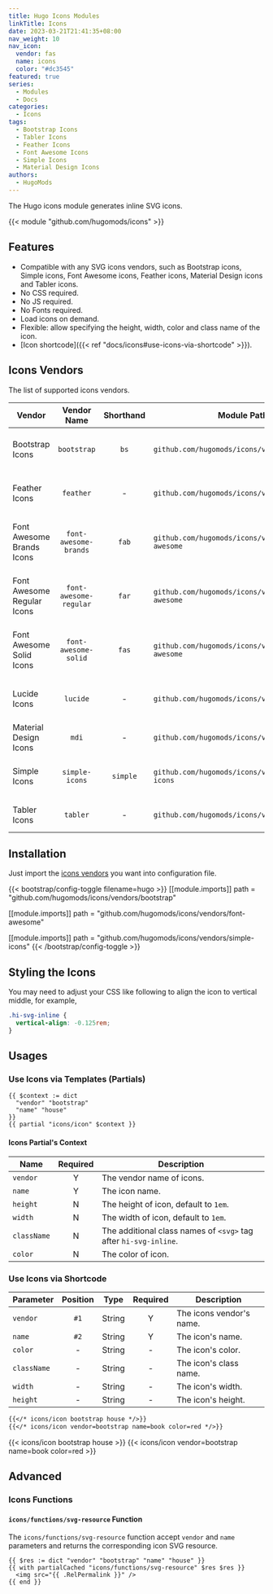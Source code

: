 ```yaml
---
title: Hugo Icons Modules
linkTitle: Icons
date: 2023-03-21T21:41:35+08:00
nav_weight: 10
nav_icon:
  vendor: fas
  name: icons
  color: "#dc3545"
featured: true
series:
  - Modules
  - Docs
categories:
  - Icons
tags:
  - Bootstrap Icons
  - Tabler Icons
  - Feather Icons
  - Font Awesome Icons
  - Simple Icons
  - Material Design Icons
authors:
  - HugoMods
---
```


The Hugo icons module generates inline SVG icons.

<!--more-->

{{< module "github.com/hugomods/icons" >}}

## Features

- Compatible with any SVG icons vendors, such as Bootstrap icons, Simple icons, Font Awesome icons, Feather icons, Material Design icons and Tabler icons.
- No CSS required.
- No JS required.
- No Fonts required.
- Load icons on demand.
- Flexible: allow specifying the height, width, color and class name of the icon.
- [Icon shortcode]({{< ref "docs/icons#use-icons-via-shortcode" >}}).

## Icons Vendors

The list of supported icons vendors.

| Vendor | Vendor Name | Shorthand | Module Path | Version |
| ------ | :--: | :-------: | ----------- | ------- |
| Bootstrap Icons | `bootstrap` | `bs` | `github.com/hugomods/icons/vendors/bootstrap` | {{< icon-version bootstrap >}} |
| Feather Icons | `feather` | - | `github.com/hugomods/icons/vendors/feather` | {{< icon-version feather >}} |
| Font Awesome Brands Icons | `font-awesome-brands` | `fab` | `github.com/hugomods/icons/vendors/font-awesome` | {{< icon-version font-awesome >}} |
| Font Awesome Regular Icons | `font-awesome-regular` | `far` | `github.com/hugomods/icons/vendors/font-awesome` | {{< icon-version font-awesome >}} |
| Font Awesome Solid Icons | `font-awesome-solid` | `fas` | `github.com/hugomods/icons/vendors/font-awesome` | {{< icon-version font-awesome >}} |
| Lucide Icons | `lucide` | - | `github.com/hugomods/icons/vendors/lucide` | {{< icon-version lucide >}} |
| Material Design Icons | `mdi` | - | `github.com/hugomods/icons/vendors/mdi` | {{< icon-version mdi >}} |
| Simple Icons | `simple-icons` | `simple` | `github.com/hugomods/icons/vendors/simple-icons` | {{< icon-version simple-icons >}} |
| Tabler Icons | `tabler` | - | `github.com/hugomods/icons/vendors/tabler` | {{< icon-version tabler >}} |

<!--more-->

## Installation

Just import the [icons vendors](#icons-vendors) you want into configuration file.

{{< bootstrap/config-toggle filename=hugo >}}
[[module.imports]]
path = "github.com/hugomods/icons/vendors/bootstrap"

[[module.imports]]
path = "github.com/hugomods/icons/vendors/font-awesome"

[[module.imports]]
path = "github.com/hugomods/icons/vendors/simple-icons"
{{< /bootstrap/config-toggle >}}

## Styling the Icons

You may need to adjust your CSS like following to align the icon to vertical middle, for example,

```css
.hi-svg-inline {
  vertical-align: -0.125rem;
}
```

## Usages

### Use Icons via Templates (Partials)

```go-html-template
{{ $context := dict
  "vendor" "bootstrap"
  "name" "house"
}}
{{ partial "icons/icon" $context }}
```

#### Icons Partial's Context

| Name        | Required | Description                                                      |
| ----------- | :------: | ---------------------------------------------------------------- |
| `vendor`    |    Y     | The vendor name of icons.                                        |
| `name`      |    Y     | The icon name.                                                   |
| `height`    |    N     | The height of icon, default to `1em`.                            |
| `width`     |    N     | The width of icon, default to `1em`.                             |
| `className` |    N     | The additional class names of `<svg>` tag after `hi-svg-inline`. |
| `color`     |    N     | The color of icon.                                               |

### Use Icons via Shortcode

| Parameter   | Position |  Type  | Required | Description              |
| ----------- | :------: | :----: | :------: | ------------------------ |
| `vendor`    |   `#1`   | String |    Y     | The icons vendor's name. |
| `name`      |   `#2`   | String |    Y     | The icon's name.         |
| `color`     |    -     | String |    -     | The icon's color.        |
| `className` |    -     | String |    -     | The icon's class name.   |
| `width`     |    -     | String |    -     | The icon's width.        |
| `height`    |    -     | String |    -     | The icon's height.       |

```markdown
{{</* icons/icon bootstrap house */>}}
{{</* icons/icon vendor=bootstrap name=book color=red */>}}
```

{{< icons/icon bootstrap house >}}
{{< icons/icon vendor=bootstrap name=book color=red >}}

## Advanced

### Icons Functions

#### `icons/functions/svg-resource` Function

The `icons/functions/svg-resource` function accept `vendor` and `name` parameters and returns the corresponding icon SVG resource.

```go-html-template
{{ $res := dict "vendor" "bootstrap" "name" "house" }}
{{ with partialCached "icons/functions/svg-resource" $res $res }}
  <img src="{{ .RelPermalink }}" />
{{ end }}
```
